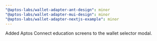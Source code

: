 ```yaml
---
"@aptos-labs/wallet-adapter-ant-design": minor
"@aptos-labs/wallet-adapter-mui-design": minor
"@aptos-labs/wallet-adapter-nextjs-example": minor
---
```


Added Aptos Connect education screens to the wallet selector modal.
